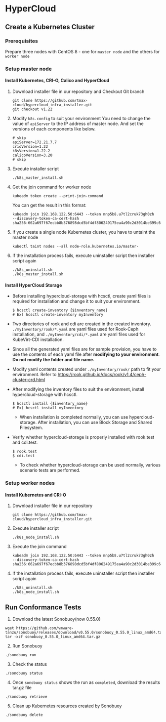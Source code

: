 # HyperCloud

## Create a Kubernetes Cluster
### Prerequisites
Prepare three nodes with CentOS 8 - one for `master node` and the others for `worker node`
### Setup master node
#### Install Kubernetes, CRI-O, Calico and HyperCloud
1. Download installer file in our repository and Checkout Git branch
    ```
    git clone https://github.com/tmax-cloud/hypercloud_infra_installer.git
    git checkout v1.22
    ```
2. Modify `k8s.config` to suit your environment
You need to change the value of `apiServer` to the IP address of master node. And set the versions of each components like below.
    ```
    # skip
    apiServer=172.21.7.7
    crioVersion=1.22
    k8sVersion=1.22.2
    calicoVersion=3.20
    # skip
    ```
1. Execute installer script
    ```
    ./k8s_master_install.sh
    ```
2.  Get the join command for worker node
    ```
    kubeadm token create --print-join-command
    ```
    You can get the result in this format:
    ```
    kubeadm join 192.168.122.50:6443 --token mnp5b8.u7tl2cruk73gh0zh     --discovery-token-ca-cert-hash sha256:662a697f67ecbb8b376898dcd5bf4df806249175ea4a90c2d3014be399c6c18a
    ```
3. If you create a single node Kubernetes cluster, you have to untaint the master node
    ```
    kubectl taint nodes --all node-role.kubernetes.io/master-
    ```
4. If the installation process fails, execute uninstaller script then installer script again
    ```
    ./k8s_uninstall.sh
    ./k8s_master_install.sh
    ```
#### Install HyperCloud Storage
- Before installing hypercloud-storage with hcsctl, create yaml files is required for installation and change it to suit your environment.

   ``` shell
   $ hcsctl create-inventory {$inventory_name}
   # Ex) hcsctl create-inventory myInventory
   ```
- Two directories of rook and cdi are created in the created inventory. `./myInventory/rook/*.yaml` are yaml files used for Rook-Ceph installation, and `./myInventory/cdi/*.yaml` are yaml files used for KubeVirt-CDI installation.
- Since all the generated yaml files are for sample provision, you have to use the contents of each yaml file after **modifying to your environment**.<strong> Do not modify the folder and file name. </strong>
- Modify yaml contents created under `./myInventory/rook/` path to fit your environment. Refer to https://rook.github.io/docs/rook/v1.4/ceph-cluster-crd.html
- After modifying the inventory files to suit the environment, install hypercloud-storage with hcsctl.
   ``` shell
   $ hcsctl install {$inventory_name}
   # Ex) hcsctl install myInventory
   ```

    - When installation is completed normally, you can use hypercloud-storage. After installation, you can use Block Storage and Shared Filesystem.
- Verify whether hypercloud-storage is properly installed with rook.test and cdi.test.
    ``` shell
    $ rook.test
    $ cdi.test
    ```
    - To check whether hypercloud-storage can be used normally, various scenario tests are performed.

### Setup worker nodes
#### Install Kubernetes and CRI-O
1. Download installer file in our repository
    ```
    git clone https://github.com/tmax-cloud/hypercloud_infra_installer.git
    ```
2. Execute installer script
    ```
    ./k8s_node_install.sh
    ```
3. Execute the join command
    ```
    kubeadm join 192.168.122.50:6443 --token mnp5b8.u7tl2cruk73gh0zh     --discovery-token-ca-cert-hash sha256:662a697f67ecbb8b376898dcd5bf4df806249175ea4a90c2d3014be399c6c18a
    ```
4. If the installation process fails, execute uninstaller script then installer script again
    ```
    ./k8s_uninstall.sh
    ./k8s_node_install.sh
    ```

## Run Conformance Tests
1. Download the latest Sonobuoy(now 0.55.0)
```
wget https://github.com/vmware-tanzu/sonobuoy/releases/download/v0.55.0/sonobuoy_0.55.0_linux_amd64.tar.gz
tar -xzf sonobuoy_0.55.0_linux_amd64.tar.gz
```
2. Run Sonobuoy
```
./sonobuoy run
```
3. Check the status
```
./sonobuoy status
```
4. Once `sonobuoy status` shows the run as `completed`, download the results tar.gz file
```
./sonobuoy retrieve
```
5. Clean up Kubernetes resources created by Sonobuoy
```
./sonobuoy delete
```
